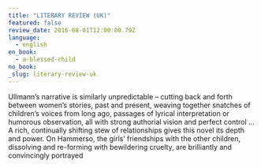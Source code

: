 ```yaml
---
title: "LITERARY REVIEW (UK)"
featured: false
review_date: 2016-08-01T12:00:00.79Z
language:
  - english
en_book:
  - a-blessed-child
no_book:
_slug: literary-review-uk
---
```


Ullmann’s narrative is similarly unpredictable – cutting back and forth between women’s stories, past and present, weaving together snatches of children’s voices from long ago, passages of lyrical interpretation or humorous observation, all with strong authorial vision and perfect control … A rich, continually shifting stew of relationships gives this novel its depth and power. On Hammerso, the girls’ friendships with the other children, dissolving and re-forming with bewildering cruelty, are brilliantly and convincingly portrayed

